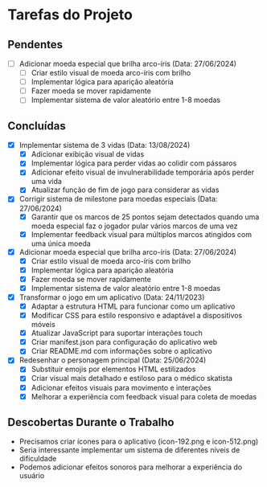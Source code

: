 # Tarefas do Projeto

## Pendentes
- [ ] Adicionar moeda especial que brilha arco-íris (Data: 27/06/2024)
  - [ ] Criar estilo visual de moeda arco-íris com brilho
  - [ ] Implementar lógica para aparição aleatória
  - [ ] Fazer moeda se mover rapidamente
  - [ ] Implementar sistema de valor aleatório entre 1-8 moedas

## Concluídas
- [x] Implementar sistema de 3 vidas (Data: 13/08/2024)
  - [x] Adicionar exibição visual de vidas
  - [x] Implementar lógica para perder vidas ao colidir com pássaros
  - [x] Adicionar efeito visual de invulnerabilidade temporária após perder uma vida
  - [x] Atualizar função de fim de jogo para considerar as vidas
- [x] Corrigir sistema de milestone para moedas especiais (Data: 27/06/2024)
  - [x] Garantir que os marcos de 25 pontos sejam detectados quando uma moeda especial faz o jogador pular vários marcos de uma vez
  - [x] Implementar feedback visual para múltiplos marcos atingidos com uma única moeda
- [x] Adicionar moeda especial que brilha arco-íris (Data: 27/06/2024)
  - [x] Criar estilo visual de moeda arco-íris com brilho
  - [x] Implementar lógica para aparição aleatória
  - [x] Fazer moeda se mover rapidamente
  - [x] Implementar sistema de valor aleatório entre 1-8 moedas
- [x] Transformar o jogo em um aplicativo (Data: 24/11/2023)
  - [x] Adaptar a estrutura HTML para funcionar como um aplicativo
  - [x] Modificar CSS para estilo responsivo e adaptável a dispositivos móveis
  - [x] Atualizar JavaScript para suportar interações touch
  - [x] Criar manifest.json para configuração do aplicativo web
  - [x] Criar README.md com informações sobre o aplicativo
- [x] Redesenhar o personagem principal (Data: 25/06/2024)
  - [x] Substituir emojis por elementos HTML estilizados
  - [x] Criar visual mais detalhado e estiloso para o médico skatista
  - [x] Adicionar efeitos visuais para movimento e interações
  - [x] Melhorar a experiência com feedback visual para coleta de moedas

## Descobertas Durante o Trabalho
- Precisamos criar ícones para o aplicativo (icon-192.png e icon-512.png)
- Seria interessante implementar um sistema de diferentes níveis de dificuldade
- Podemos adicionar efeitos sonoros para melhorar a experiência do usuário 